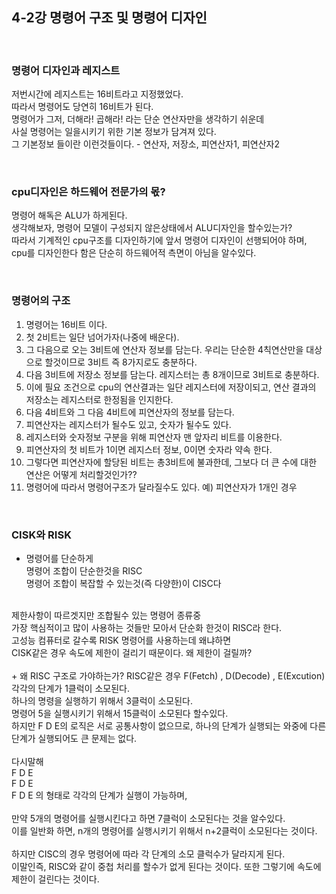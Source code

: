## 4-2강 명령어 구조 및 명령어 디자인

<br>

### 명령어 디자인과 레지스트
저번시간에 레지스트는 16비트라고 지정했었다.<br> 
따라서 명령어도 당연히 16비트가 된다.<br>
명령어가 그저, 더해라! 곱해라! 라는 단순 연산자만을 생각하기 쉬운데<br>
사실 명령어는 일을시키기 위한 기본 정보가 담겨져 있다.<br>
그 기본정보 들이란 이런것들이다. - 연산자, 저장소, 피연산자1, 피연산자2

<br>

### cpu디자인은 하드웨어 전문가의 몫?
명령어 해독은 ALU가 하게된다.<br>
생각해보자, 명령어 모델이 구성되지 않은상태에서 ALU디자인을 할수있는가?<br>
따라서 기계적인 cpu구조를 디자인하기에 앞서 명령어 디자인이 선행되어야 하며,<br>
cpu를 디자인한다 함은 단순히 하드웨어적 측면이 아님을 알수있다.<br>

<br>


### 명령어의 구조
1. 명령어는 16비트 이다.
2. 첫 2비트는 일단 넘어가자(나중에 배운다).
3. 그 다음으로 오는 3비트에 연산자 정보를 담는다. 우리는 단순한 4칙연산만을 대상으로 할것이므로 3비트 즉 8가지로도 충분하다.
4. 다음 3비트에 저장소 정보를 담는다. 레지스터는 총 8개이므로 3비트로 충분하다.
5. 이에 필요 조건으로 cpu의 연산결과는 일단 레지스터에 저장이되고, 연산 결과의 저장소는 레지스터로 한정됨을 인지한다.
6. 다음 4비트와 그 다음 4비트에 피연산자의 정보를 담는다.
7. 피연산자는 레지스터가 될수도 있고, 숫자가 될수도 있다.
8. 레지스터와 숫자정보 구분을 위해 피연산자 맨 앞자리 비트를 이용한다.
9. 피연산자의 첫 비트가 1이면 레지스터 정보, 0이면 숫자라 약속 한다.
10. 그렇다면 피연산자에 할당된 비트는 총3비트에 불과한데, 그보다 더 큰 수에 대한 연산은 어떻게 처리할것인가??
11. 명령어에 따라서 명령어구조가 달라질수도 있다. 예) 피연산자가 1개인 경우

<br>

### CISK와 RISK
+ 명령어를 단순하게<br>
명령어 조합이 단순한것을 RISC<br> 
명령어 조합이 복잡할 수 있는것(즉 다양한)이 CISC다<br>
<br>
제한사항이 따르겟지만 조합될수 있는 명령어 종류중<br>
가장 핵심적이고 많이 사용하는 것들만 모아서 단순화 한것이 RISC라 한다.<br>
고성능 컴퓨터로 갈수록 RISK 명령어를 사용하는데 왜냐하면<br>
CISK같은 경우 속도에 제한이 걸리기 때문이다. 왜 제한이 걸릴까?<br>
<br>
+ 왜 RISC 구조로 가야하는가?
RISC같은 경우 F(Fetch) , D(Decode) , E(Excution) 각각의 단계가 1클럭이 소모된다.<br>
하나의 명령을 실행하기 위해서 3클럭이 소모된다.<br>
명령어 5을 실행시키기 위해서 15클럭이 소모된다 할수있다.<br>
하지만 F D E의 로직은 서로 공통사항이 없으므로, 하나의 단계가 실행되는 와중에 다른단계가 실행되어도 큰 문제는 없다.<br>
<br>
다시말해<br>
F D E<br>
  F D E<br>
    F D E 의 형태로 각각의 단계가 실행이 가능하며,<br>
<br>
만약 5개의 명령어를 실행시킨다고 하면 7클럭이 소모된다는 것을 알수있다.<br>
이를 일반화 하면, n개의 명령어를 실행시키기 위해서 n+2클럭이 소모된다는 것이다.<br>
<br>
하지만 CISC의 경우 명령어에 따라 각 단계의 소모 클럭수가 달라지게 된다.<br>
이말인즉, RISC와 같이 중첩 처리를 할수가 없게 된다는 것이다. 또한 그렇기에 속도에 제한이 걸린다는 것이다.<br>
